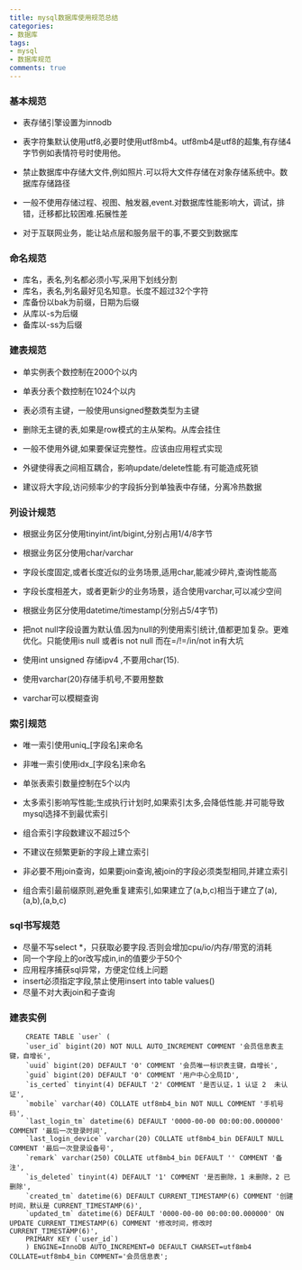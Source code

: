 ```yaml
---
title: mysql数据库使用规范总结
categories: 
- 数据库
tags:
- mysql
- 数据库规范 
comments: true
---
```

### 基本规范  

- 表存储引擎设置为innodb
- 表字符集默认使用utf8,必要时使用utf8mb4。utf8mb4是utf8的超集,有存储4字节例如表情符号时使用他。
- 禁止数据库中存储大文件,例如照片.可以将大文件存储在对象存储系统中。数据库存储路径

- 一般不使用存储过程、视图、触发器,event.对数据库性能影响大，调试，排错，迁移都比较困难.拓展性差
- 对于互联网业务，能让站点层和服务层干的事,不要交到数据库

### 命名规范

- 库名，表名,列名都必须小写,采用下划线分割
- 库名，表名,列名最好见名知意。长度不超过32个字符
- 库备份以bak为前缀，日期为后缀
- 从库以-s为后缀
- 备库以-ss为后缀

### 建表规范
- 单实例表个数控制在2000个以内
- 单表分表个数控制在1024个以内
- 表必须有主键，一般使用unsigned整数类型为主键  

- 删除无主键的表,如果是row模式的主从架构。从库会挂住
- 一般不使用外键,如果要保证完整性。应该由应用程式实现  

- 外键使得表之间相互耦合，影响update/delete性能.有可能造成死锁
- 建议将大字段,访问频率少的字段拆分到单独表中存储，分离冷热数据  

### 列设计规范  

- 根据业务区分使用tinyint/int/bigint,分别占用1/4/8字节
- 根据业务区分使用char/varchar

- 字段长度固定,或者长度近似的业务场景,适用char,能减少碎片,查询性能高
- 字段长度相差大，或者更新少的业务场景，适合使用varchar,可以减少空间
- 根据业务区分使用datetime/timestamp(分别占5/4字节)

- 把not null字段设置为默认值.因为null的列使用索引统计,值都更加复杂。更难优化。只能使用is null 或者is not null 而在=/!=/in/not in有大坑

- 使用int unsigned 存储ipv4 ,不要用char(15).
- 使用varchar(20)存储手机号,不要用整数
- varchar可以模糊查询

### 索引规范  

- 唯一索引使用uniq_[字段名]来命名
- 非唯一索引使用idx_[字段名]来命名
- 单张表索引数量控制在5个以内

- 太多索引影响写性能;生成执行计划时,如果索引太多,会降低性能.并可能导致mysql选择不到最优索引
- 组合索引字段数建议不超过5个
- 不建议在频繁更新的字段上建立索引
- 非必要不用join查询，如果要join查询,被join的字段必须类型相同,并建立索引
- 组合索引最前缀原则,避免重复建索引,如果建立了(a,b,c)相当于建立了(a),(a,b),(a,b,c)

### sql书写规范  

- 尽量不写select *，只获取必要字段.否则会增加cpu/io/内存/带宽的消耗
- 同一个字段上的or改写成in,in的值要少于50个
- 应用程序捕获sql异常，方便定位线上问题         
- insert必须指定字段,禁止使用insert into table values()
- 尽量不对大表join和子查询


### 建表实例  

```
    CREATE TABLE `user` (
    `user_id` bigint(20) NOT NULL AUTO_INCREMENT COMMENT '会员信息表主键，自增长',
    `uuid` bigint(20) DEFAULT '0' COMMENT '会员唯一标识表主键，自增长',
    `guid` bigint(20) DEFAULT '0' COMMENT '用户中心全局ID',
    `is_certed` tinyint(4) DEFAULT '2' COMMENT '是否认证，1 认证 2  未认证',
    `mobile` varchar(40) COLLATE utf8mb4_bin NOT NULL COMMENT '手机号码',
    `last_login_tm` datetime(6) DEFAULT '0000-00-00 00:00:00.000000' COMMENT '最后一次登录时间',
    `last_login_device` varchar(20) COLLATE utf8mb4_bin DEFAULT NULL COMMENT '最后一次登录设备号',
    `remark` varchar(250) COLLATE utf8mb4_bin DEFAULT '' COMMENT '备注',
    `is_deleted` tinyint(4) DEFAULT '1' COMMENT '是否删除，1 未删除，2 已删除',
    `created_tm` datetime(6) DEFAULT CURRENT_TIMESTAMP(6) COMMENT '创建时间，默认是 CURRENT_TIMESTAMP(6)',
    `updated_tm` datetime(6) DEFAULT '0000-00-00 00:00:00.000000' ON UPDATE CURRENT_TIMESTAMP(6) COMMENT '修改时间，修改时 CURRENT_TIMESTAMP(6)',
    PRIMARY KEY (`user_id`)
    ) ENGINE=InnoDB AUTO_INCREMENT=0 DEFAULT CHARSET=utf8mb4 COLLATE=utf8mb4_bin COMMENT='会员信息表';  
```